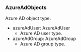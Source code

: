 ### AzureAdObjects
Azure AD object type.

- azureAdUser: AzureAdUser
  - Azure AD user type.
- azureAdGroup: AzureAdGroup
  - Azure AD group type.
